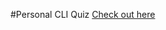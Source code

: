#Personal CLI Quiz
<a href="https://replit.com/@nilisha05/project1?embed=1&output=1">Check out here</a>
